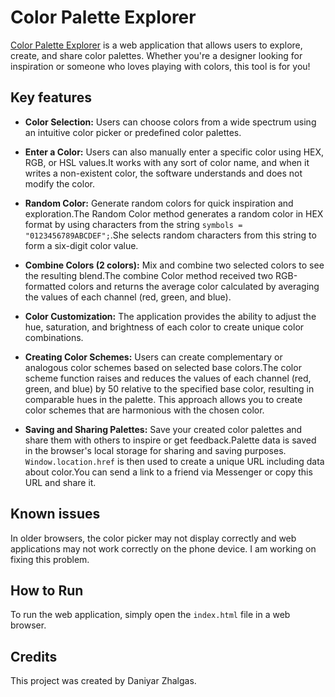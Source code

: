 # Color Palette Explorer

[Color Palette Explorer](https://color-palette-explorer.vercel.app/) is a web application that allows users to explore, create, and share color palettes. Whether you're a designer looking for inspiration or someone who loves playing with colors, this tool is for you!

## Key features 

- **Color Selection:** Users can choose colors from a wide spectrum using an intuitive color picker or predefined color palettes.
  
- **Enter a Color:** Users can also manually enter a specific color using HEX, RGB, or HSL values.It works with any sort of color name, and when it writes a non-existent color, the software understands and does not modify the color.
  
- **Random Color:** Generate random colors for quick inspiration and exploration.The Random Color method generates a random color in HEX format by using characters from the string  `symbols = "0123456789ABCDEF";`.She selects random characters from this string to form a six-digit color value.
  
- **Combine Colors (2 colors):** Mix and combine two selected colors to see the resulting blend.The combine Color method received two RGB-formatted colors and returns the average color calculated by averaging the values of each channel (red, green, and blue).
  
- **Color Customization:** The application provides the ability to adjust the hue, saturation, and brightness of each color to create unique color combinations.
  
- **Creating Color Schemes:** Users can create complementary or analogous color schemes based on selected base colors.The color scheme function raises and reduces the values of each channel (red, green, and blue) by 50 relative to the specified base color, resulting in comparable hues in the palette. This approach allows you to create color schemes that are harmonious with the chosen color.
  
- **Saving and Sharing Palettes:** Save your created color palettes and share them with others to inspire or get feedback.Palette data is saved in the browser's local storage for sharing and saving purposes. `Window.location.href` is then used to create a unique URL including data about color.You can send a link to a friend via Messenger or copy this URL and share it.
## Known issues
In older browsers, the color picker may not display correctly and web applications may not work correctly on the phone device. I am working on fixing this problem.

## How to Run
To run the web application, simply open the `index.html` file in a web browser.

## Credits
This project was created by Daniyar Zhalgas.
